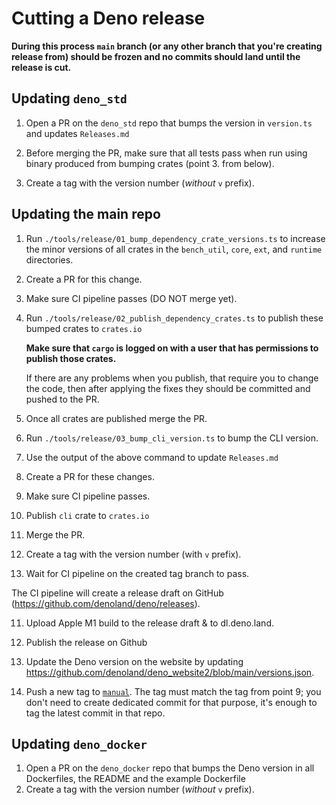 # Cutting a Deno release

**During this process `main` branch (or any other branch that you're creating
release from) should be frozen and no commits should land until the release is
cut.**

## Updating `deno_std`

1. Open a PR on the `deno_std` repo that bumps the version in `version.ts` and
   updates `Releases.md`

2. Before merging the PR, make sure that all tests pass when run using binary
   produced from bumping crates (point 3. from below).

3. Create a tag with the version number (_without_ `v` prefix).

## Updating the main repo

1. Run `./tools/release/01_bump_dependency_crate_versions.ts` to increase the
   minor versions of all crates in the `bench_util`, `core`, `ext`, and
   `runtime` directories.

2. Create a PR for this change.

3. Make sure CI pipeline passes (DO NOT merge yet).

4. Run `./tools/release/02_publish_dependency_crates.ts` to publish these bumped
   crates to `crates.io`

   **Make sure that `cargo` is logged on with a user that has permissions to
   publish those crates.**

   If there are any problems when you publish, that require you to change the
   code, then after applying the fixes they should be committed and pushed to
   the PR.

5. Once all crates are published merge the PR.

6. Run `./tools/release/03_bump_cli_version.ts` to bump the CLI version.

7. Use the output of the above command to update `Releases.md`

8. Create a PR for these changes.

9. Make sure CI pipeline passes.

10. Publish `cli` crate to `crates.io`

11. Merge the PR.

12. Create a tag with the version number (with `v` prefix).

13. Wait for CI pipeline on the created tag branch to pass.

The CI pipeline will create a release draft on GitHub
(https://github.com/denoland/deno/releases).

11. Upload Apple M1 build to the release draft & to dl.deno.land.

12. Publish the release on Github

13. Update the Deno version on the website by updating
    https://github.com/denoland/deno_website2/blob/main/versions.json.

14. Push a new tag to [`manual`](https://github.com/denoland/manual). The tag
    must match the tag from point 9; you don't need to create dedicated commit
    for that purpose, it's enough to tag the latest commit in that repo.

## Updating `deno_docker`

1. Open a PR on the `deno_docker` repo that bumps the Deno version in all
   Dockerfiles, the README and the example Dockerfile
2. Create a tag with the version number (_without_ `v` prefix).
